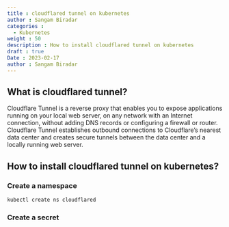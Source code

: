 ```yaml
---
title : cloudflared tunnel on kubernetes
author : Sangam Biradar
categories : 
  - Kubernetes
weight : 50
description : How to install cloudflared tunnel on kubernetes
draft : true
Date : 2023-02-17
author : Sangam Biradar
---
```


## What is cloudflared tunnel?

Cloudflare Tunnel is a reverse proxy that enables you to expose applications running on your local web server, on any network with an Internet connection, without adding DNS records or configuring a firewall or router. Cloudflare Tunnel establishes outbound connections to Cloudflare’s nearest data center and creates secure tunnels between the data center and a locally running web server.

## How to install cloudflared tunnel on kubernetes?

### Create a namespace

```bash
kubectl create ns cloudflared
```

### Create a secret

```bash

